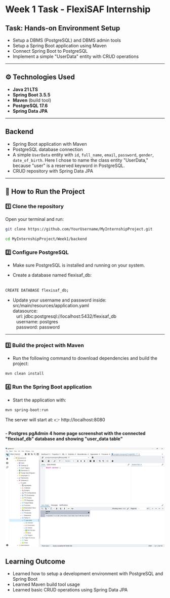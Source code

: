 # Week 1 Task - FlexiSAF Internship

## Task: Hands-on Environment Setup
- Setup a DBMS (PostgreSQL) and DBMS admin tools
- Setup a Spring Boot application using Maven
- Connect Spring Boot to PostgreSQL
- Implement a simple "UserData" entity with CRUD operations

---

## ⚙️ Technologies Used
- **Java 21 LTS**
- **Spring Boot 3.5.5**
- **Maven** (build tool)
- **PostgreSQL 17.6**
- **Spring Data JPA**

---

## Backend
- Spring Boot application with Maven
- PostgreSQL database connection
- A simple `UserData` entity with `id`, `full_name`, `email`, `password`, `gender`, `date_of_birth`. Here I chose to name the class entity "UserData," because "user" is a reserved keyword in PostgreSQL.
- CRUD repository with Spring Data JPA

---

## 🚀 How to Run the Project

### 1️⃣ Clone the repository
Open your terminal and run:

```bash
git clone https://github.com/YourUsername/MyInternshipProject.git
```

```bash
cd MyInternshipProject/Week1/backend
```
### 2️⃣ Configure PostgreSQL

- Make sure PostgreSQL is installed and running on your system.

- Create a database named flexisaf_db:

```bash

CREATE DATABASE flexisaf_db;

```

- Update your username and password inside: src/main/resources/application.yaml
  <br> datasource:
  <br> &ensp; url: jdbc:postgresql://localhost:5432/flexisaf_db
  <br> &ensp; username: postgres
  <br> &ensp; password: password
---

### 3️⃣ Build the project with Maven

- Run the following command to download dependencies and build the project:

```bash
mvn clean install
```
### 4️⃣ Run the Spring Boot application

- Start the application with:

```bash
mvn spring-boot:run
```

The server will start at:
👉 http://localhost:8080

#### - Postgres pgAdmin 4 home page screenshot with the connected "flexisaf_db" database and showing "user_data table"
![img.png](FlexiSAF-Internship-backend/src/main/resources/images/img.png)

## Learning Outcome
- Learned how to setup a development environment with PostgreSQL and Spring Boot
- Learned Maven build tool usage
- Learned basic CRUD operations using Spring Data JPA

